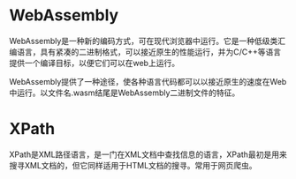 # WebAssembly

WebAssembly是一种新的编码方式，可在现代浏览器中运行。它是一种低级类汇编语言，具有紧凑的二进制格式，可以接近原生的性能运行，并为C/C++等语言提供一个编译目标，以便它们可以在web上运行。

WebAssembly提供了一种途径，使各种语言代码都可以以接近原生的速度在Web中运行。以文件名.wasm结尾是WebAssembly二进制文件的特征。

# XPath

XPath是XML路径语言，是一门在XML文档中查找信息的语言，XPath最初是用来搜寻XML文档的，但它同样适用于HTML文档的搜寻。常用于网页爬虫。

